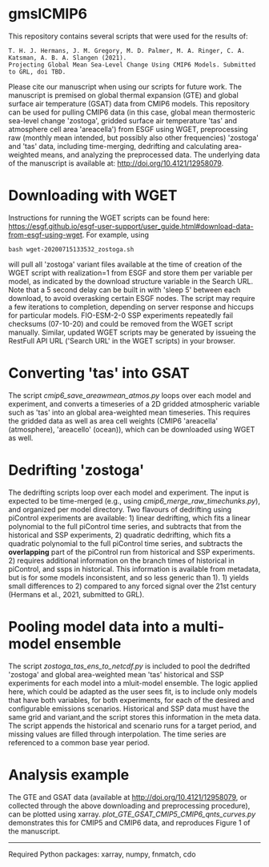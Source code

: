 # gmslCMIP6
This repository contains several scripts that were used for the results of:

```
T. H. J. Hermans, J. M. Gregory, M. D. Palmer, M. A. Ringer, C. A. Katsman, A. B. A. Slangen (2021). 
Projecting Global Mean Sea-Level Change Using CMIP6 Models. Submitted to GRL, doi TBD.
```

Please cite our manuscript when using our scripts for future work. The manuscript is premised on global thermal expansion (GTE) and global surface air temperature (GSAT) data from CMIP6 models. This repository can be used for pulling CMIP6 data (in this case, global mean thermosteric sea-level change 'zostoga', gridded surface air temperature 'tas' and atmosphere cell area 'areacella') from ESGF using WGET, preprocessing raw (monthly mean intended, but possibly also other frequencies) 'zostoga' and 'tas' data, including time-merging, dedrifting and calculating area-weighted means, and analyzing the preprocessed data. The underlying data of the manuscript is available at: http://doi.org/10.4121/12958079.

# Downloading with WGET
Instructions for running the WGET scripts can be found here: https://esgf.github.io/esgf-user-support/user_guide.html#download-data-from-esgf-using-wget. For example, using

```
bash wget-20200715133532_zostoga.sh
```

will pull all 'zostoga' variant files available at the time of creation of the WGET script with realization=1 from ESGF and store them per variable per model, as indicated by the download structure variable in the Search URL. Note that a 5 second delay can be built in with 'sleep 5' between each download, to avoid overasking certain ESGF nodes. The script may require a few iterations to completion, depending on server response and hiccups for particular models. FIO-ESM-2-0 SSP experiments repeatedly fail checksums (07-10-20) and could be removed from the WGET script manually. Similar, updated WGET scripts may be generated by issueing the RestFull API URL ('Search URL' in the WGET scripts) in your browser. 

# Converting 'tas' into GSAT
The script *cmip6_save_areawmean_atmos.py* loops over each model and experiment, and converts a timeseries of a 2D gridded atmospheric variable such as 'tas' into an global area-weighted mean timeseries. This requires the gridded data as well as area cell weights (CMIP6 'areacella' (atmosphere), 'areacello' (ocean)), which can be downloaded using WGET as well.

# Dedrifting 'zostoga'
The dedrifting scripts loop over each model and experiment. The input is expected to be time-merged (e.g., using *cmip6_merge_raw_timechunks.py*), and organized per model directory. Two flavours of dedrifting using piControl experiments are available: 1) linear dedrifting, which fits a linear polynomial to the full piControl time series, and subtracts that from the historical and SSP experiments, 2) quadratic dedrifting, which fits a quadratic polynomial to the full piControl time series, and subtracts the **overlapping** part of the piControl run from historical and SSP experiments. 2) requires additional information on the branch times of historical in piControl, and ssps in historical. This information is available from metadata, but is for some models inconsistent, and so less generic than 1). 1) yields small differences to 2) compared to any forced signal over the 21st century (Hermans et al., 2021, submitted to GRL).  

# Pooling model data into a multi-model ensemble
The script *zostoga_tas_ens_to_netcdf.py* is included to pool the dedrifted 'zostoga' and global area-weighted mean 'tas' historical and SSP experiments for each model into a mluit-model ensemble. The logic applied here, which could be adapted as the user sees fit, is to include only models that have both variables, for both experiments, for each of the desired and configurable emissions scenarios. Historical and SSP data must have the same grid and variant,and the script stores this information in the meta data. The script appends the historical and scenario runs for a target period, and missing values are filled through interpolation. The time series are referenced to a common base year period. 

# Analysis example
The GTE and GSAT data (available at http://doi.org/10.4121/12958079, or collected through the above downloading and preprocessing procedure), can be plotted using xarray. *plot_GTE_GSAT_CMIP5_CMIP6_qnts_curves.py* demonstrates this for CMIP5 and CMIP6 data, and reproduces Figure 1 of the manuscript. 

---
Required Python packages: xarray, numpy, fnmatch, cdo
